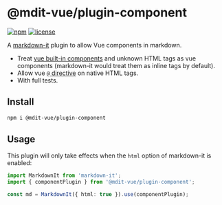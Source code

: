 # @mdit-vue/plugin-component

[![npm](https://badgen.net/npm/v/@mdit-vue/plugin-component)](https://www.npmjs.com/package/@mdit-vue/plugin-component)
[![license](https://badgen.net/github/license/mdit-vue/mdit-vue)](https://github.com/mdit-vue/mdit-vue/blob/main/LICENSE)

A [markdown-it](https://github.com/markdown-it/markdown-it) plugin to allow Vue components in markdown.

- Treat [vue built-in components](https://vuejs.org/api/built-in-components.html) and unknown HTML tags as vue components (markdown-it would treat them as inline tags by default).
- Allow vue [`@` directive](https://vuejs.org/api/built-in-directives.html#v-on) on native HTML tags.
- With full tests.

## Install

```sh
npm i @mdit-vue/plugin-component
```

## Usage

This plugin will only take effects when the `html` option of markdown-it is enabled:

```ts
import MarkdownIt from 'markdown-it';
import { componentPlugin } from '@mdit-vue/plugin-component';

const md = MarkdownIt({ html: true }).use(componentPlugin);
```
